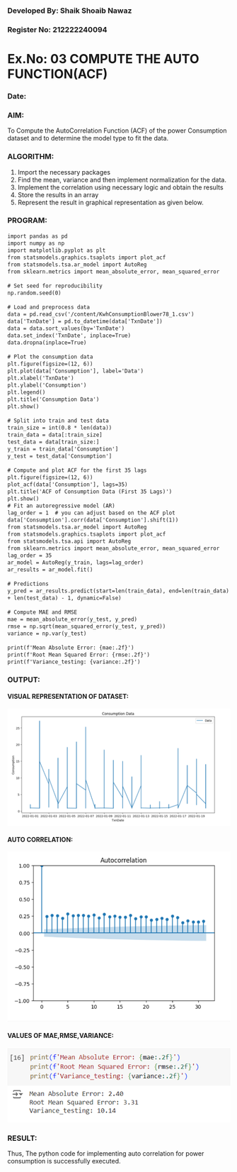 ### Developed By: Shaik Shoaib Nawaz
### Register No: 212222240094

# Ex.No: 03   COMPUTE THE AUTO FUNCTION(ACF)
### Date: 

### AIM:
To Compute the AutoCorrelation Function (ACF) of the power Consumption dataset and 
to determine the model
type to fit the data.
### ALGORITHM:
1. Import the necessary packages
2. Find the mean, variance and then implement normalization for the data.
3. Implement the correlation using necessary logic and obtain the results
4. Store the results in an array
5. Represent the result in graphical representation as given below.
### PROGRAM:
```
import pandas as pd
import numpy as np
import matplotlib.pyplot as plt
from statsmodels.graphics.tsaplots import plot_acf
from statsmodels.tsa.ar_model import AutoReg
from sklearn.metrics import mean_absolute_error, mean_squared_error

# Set seed for reproducibility
np.random.seed(0)

# Load and preprocess data
data = pd.read_csv('/content/KwhConsumptionBlower78_1.csv')
data['TxnDate'] = pd.to_datetime(data['TxnDate'])
data = data.sort_values(by='TxnDate')
data.set_index('TxnDate', inplace=True)
data.dropna(inplace=True)

# Plot the consumption data
plt.figure(figsize=(12, 6))
plt.plot(data['Consumption'], label='Data')
plt.xlabel('TxnDate')
plt.ylabel('Consumption')
plt.legend()
plt.title('Consumption Data')
plt.show()

# Split into train and test data
train_size = int(0.8 * len(data))
train_data = data[:train_size]
test_data = data[train_size:]
y_train = train_data['Consumption']
y_test = test_data['Consumption']

# Compute and plot ACF for the first 35 lags
plt.figure(figsize=(12, 6))
plot_acf(data['Consumption'], lags=35)
plt.title('ACF of Consumption Data (First 35 Lags)')
plt.show()
# Fit an autoregressive model (AR)
lag_order = 1  # you can adjust based on the ACF plot
data['Consumption'].corr(data['Consumption'].shift(1))
from statsmodels.tsa.ar_model import AutoReg
from statsmodels.graphics.tsaplots import plot_acf
from statsmodels.tsa.api import AutoReg
from sklearn.metrics import mean_absolute_error, mean_squared_error
lag_order = 35 
ar_model = AutoReg(y_train, lags=lag_order)
ar_results = ar_model.fit()

# Predictions
y_pred = ar_results.predict(start=len(train_data), end=len(train_data) + len(test_data) - 1, dynamic=False)

# Compute MAE and RMSE
mae = mean_absolute_error(y_test, y_pred)
rmse = np.sqrt(mean_squared_error(y_test, y_pred))
variance = np.var(y_test)

print(f'Mean Absolute Error: {mae:.2f}')
print(f'Root Mean Squared Error: {rmse:.2f}')
print(f'Variance_testing: {variance:.2f}')
```

### OUTPUT:
#### VISUAL REPRESENTATION OF DATASET:
![dataset](image1.png)

#### AUTO CORRELATION:
![auto_correlation](image2.png)

#### VALUES OF MAE,RMSE,VARIANCE:
![alt text](image.png)


### RESULT: 
Thus, The python code for implementing auto correlation for power consumption is successfully executed.
